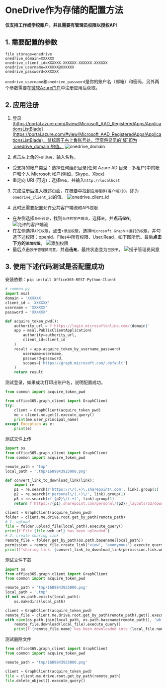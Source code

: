 # OneDrive作为存储的配置方法

**仅支持工作或学校账户，并且需要有管理员权限以授权API**

## 1. 需要配置的参数

```
file_storage=onedrive
onedrive_domain=XXXXXX
onedrive_client_id=XXXXXX-XXXXXX-XXXXXX-XXXXXX
onedrive_username=XXXXXX@XXXXXX
onedrive_password=XXXXXX
```

`onedrive_username`和`onedrive_password`是你的账户名（邮箱）和密码，另外两个参数需要在[微软Azure门户](https://portal.azure.com/#view/Microsoft_AAD_RegisteredApps/ApplicationsListBlade)中注册应用后获取。

## 2. 应用注册

1. 登录[https://portal.azure.com/#view/Microsoft_AAD_RegisteredApps/ApplicationsListBlade](https://portal.azure.com/#view/Microsoft_AAD_RegisteredApps/ApplicationsListBlade)，鼠标置于右上角账号处，浮窗将显示的`域`即为`onedrive_domain`的值。
![onedrive_domain](https://api.onedrive.com/v1.0/shares/s!Au-BDzXcM6_VmGCiErO85doq9Tcu/root/content)

2. 点击左上角的`+新注册`，输入名称，
  * 受支持的帐户类型：选择任何组织目录(任何 Azure AD 目录 - 多租户)中的帐户和个人 Microsoft 帐户(例如，Skype、Xbox)
  * 重定向 URI (可选)：选择`Web`，并输入`http://localhost`

3. 完成注册后进入概述页面，在概要中找到`应用程序(客户端)ID`，即为`onedrive_client_id`的值。
![onedrive_client_id](https://api.onedrive.com/v1.0/shares/s!Au-BDzXcM6_VmGHD4CNyJxm_QBb8/root/content)

4. 此时还需要配置允许公共客户端流和API权限
  * 在左侧选择`身份验证`，找到`允许的客户端流`，选择`是`，并**点击`保存`**。
  ![允许的客户端流](https://api.onedrive.com/v1.0/shares/s!Au-BDzXcM6_VmGJQMOlOCb2-L0Lh/root/content)
  * 在左侧选择`API权限`，点击`+添加权限`，选择`Microsoft Graph`->`委托的权限`，并勾选下述权限：openid、Files中所有权限、User.Read，如下图所示。最后**点击下方的`添加权限`**。
  ![添加权限](https://api.onedrive.com/v1.0/shares/s!Au-BDzXcM6_VmGOZzz7sIrdXkD4w/root/content)
  * 最后点击`授予管理员同意`，并**点击`是`**，最终状态变为`已授予`。
  ![授予管理员同意](https://api.onedrive.com/v1.0/shares/s!Au-BDzXcM6_VmGSOAnjnHUlbirbU/root/content)

## 3. 使用下述代码测试是否配置成功

安装依赖：`pip install Office365-REST-Python-Client`

```python
# common.py
import msal
domain = 'XXXXXX'
client_id = 'XXXXXX'
username = 'XXXXXX'
password = 'XXXXXX'

def acquire_token_pwd():
    authority_url = f'https://login.microsoftonline.com/{domain}'
    app = msal.PublicClientApplication(
        authority=authority_url,
        client_id=client_id
    )
    result = app.acquire_token_by_username_password(
        username=username,
        password=password,
        scopes=['https://graph.microsoft.com/.default']
    )
    return result
```

测试登录，如果成功打印出账户名，说明配置成功。

```python
from common import acquire_token_pwd

from office365.graph_client import GraphClient
try:
    client = GraphClient(acquire_token_pwd)
    me = client.me.get().execute_query()
    print(me.user_principal_name)
except Exception as e:
    print(e)
```

测试文件上传

```python
import os
from office365.graph_client import GraphClient
from common import acquire_token_pwd

remote_path = 'tmp'
local_path = '.tmp/1689843925000.png'

def convert_link_to_download_link(link):
    import re
    p1 = re.search(r'https:\/\/(.+)\.sharepoint\.com', link).group(1)
    p2 = re.search(r'personal\/(.+)\/', link).group(1)
    p3 = re.search(rf'{p2}\/(.+)', link).group(1)
    return f'https://{p1}.sharepoint.com/personal/{p2}/_layouts/52/download.aspx?share={p3}'

client = GraphClient(acquire_token_pwd)
folder = client.me.drive.root.get_by_path(remote_path)
# 1. upload
file = folder.upload_file(local_path).execute_query()
print(f'File {file.web_url} has been uploaded')
# 2. create sharing link
remote_file = folder.get_by_path(os.path.basename(local_path))
permission = remote_file.create_link("view", "anonymous").execute_query()
print(f"sharing link: {convert_link_to_download_link(permission.link.webUrl)}")
```

测试文件下载

```python
import os
from office365.graph_client import GraphClient
from common import acquire_token_pwd

remote_path = 'tmp/1689843925000.png'
local_path = '.tmp'
if not os.path.exists(local_path):
    os.makedirs(local_path)

client = GraphClient(acquire_token_pwd)
remote_file = client.me.drive.root.get_by_path(remote_path).get().execute_query()
with open(os.path.join(local_path, os.path.basename(remote_path)), 'wb') as local_file:
    remote_file.download(local_file).execute_query()
    print(f'{remote_file.name} has been downloaded into {local_file.name}')
```

测试删除文件

```python
from office365.graph_client import GraphClient
from common import acquire_token_pwd

remote_path = 'tmp/1689843925000.png'

client = GraphClient(acquire_token_pwd)
file = client.me.drive.root.get_by_path(remote_path)
file.delete_object().execute_query()
```
